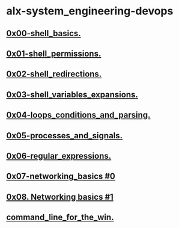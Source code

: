 # alx-system_engineering-devops

## [0x00-shell_basics.](./0x00-shell_basics/)
## [0x01-shell_permissions.](./0x01-shell_permissions/)
## [0x02-shell_redirections.](./0x02-shell_redirections/)
## [0x03-shell_variables_expansions.](./0x03-shell_variables_expansions/)
## [0x04-loops_conditions_and_parsing.](./0x04-loops_conditions_and_parsing/)
## [0x05-processes_and_signals.](./0x05-processes_and_signals/)
## [0x06-regular_expressions.](./0x06-regular_expressions/)
## [0x07-networking_basics #0](./0x07-networking_basics/)
## [0x08. Networking basics #1](./0x08-networking_basics_2/)
## [command_line_for_the_win.](./command_line_for_the_win/)
